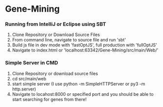 # Gene-Mining

### Running from IntelliJ or Eclipse using SBT 
1. Clone Repository or Download Source Files
2. From command line, navigate to source file and run 'sbt'
3. Build js file in dev mode with 'fastOptJS', full production with 'fullOptJS'
4. Navigate to index.html or 'localhost:63342/Gene-Mining/src/main/Web/'

### Simple Server in CMD
1. Clone Repository or download source files
2. cd src/main/web
3. start simple server (I use python -m SimpleHTTPServer or py3 -m http.server)
4. Navigate to locahost:8000 or specified port and you should be able to start searching for genes from there!
